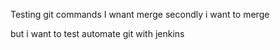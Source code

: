 



Testing git commands
 I wnant merge 
secondly i want to merge

but i want to test automate git with jenkins
